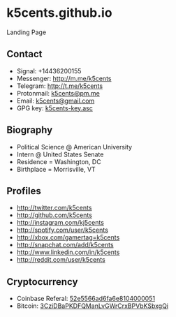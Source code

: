 # k5cents.github.io
Landing Page

## Contact
* Signal: +14436200155
* Messenger: http://m.me/k5cents
* Telegram: http://t.me/k5cents
* Protonmail: k5cents@pm.me
* Email: k5cents@gmail.com
* GPG key: [k5cents-key.asc](k5cents-key.asc)

## Biography
* Political Science @ American University
* Intern @ United States Senate
* Residence = Washington, DC
* Birthplace = Morrisville, VT

## Profiles
* http://twitter.com/k5cents
* http://github.com/k5cents
* http://instagram.com/kj5cents
* http://spotify.com/user/k5cents
* http://xbox.com/gamertag=k5cents
* http://snapchat.com/add/k5cents
* http://www.linkedin.com/in/k5cents
* http://reddit.com/user/k5cents

## Cryptocurrency
* Coinbase Referal: [52e5566ad6fa6e8104000051](https://www.coinbase.com/join/52e5566ad6fa6e8104000051)
* Bitcoin: [3CziDBaPKDFQManLvGWrCrxBPVbKSbxgQi](bitcoin:3CziDBaPKDFQManLvGWrCrxBPVbKSbxgQi)
